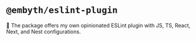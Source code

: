 # `@embyth/eslint-plugin`

🚀 The package offers my own opinionated ESLint plugin with JS, TS, React, Next, and Nest configurations.
